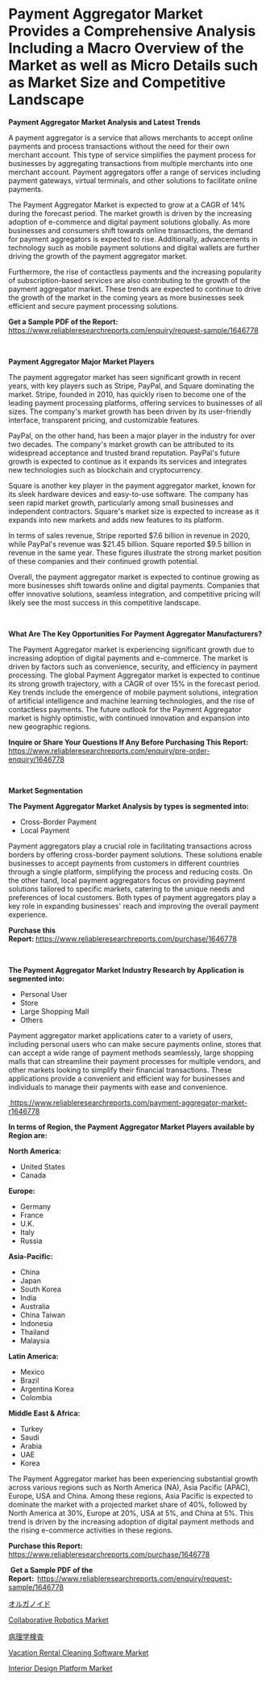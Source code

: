 <p><h1>Payment Aggregator Market Provides a Comprehensive Analysis Including a Macro Overview of the Market as well as Micro Details such as Market Size and Competitive Landscape</h1></p><p><strong>Payment Aggregator Market Analysis and Latest Trends</strong></p>
<p><p>A payment aggregator is a service that allows merchants to accept online payments and process transactions without the need for their own merchant account. This type of service simplifies the payment process for businesses by aggregating transactions from multiple merchants into one merchant account. Payment aggregators offer a range of services including payment gateways, virtual terminals, and other solutions to facilitate online payments.</p><p>The Payment Aggregator Market is expected to grow at a CAGR of 14% during the forecast period. The market growth is driven by the increasing adoption of e-commerce and digital payment solutions globally. As more businesses and consumers shift towards online transactions, the demand for payment aggregators is expected to rise. Additionally, advancements in technology such as mobile payment solutions and digital wallets are further driving the growth of the payment aggregator market.</p><p>Furthermore, the rise of contactless payments and the increasing popularity of subscription-based services are also contributing to the growth of the payment aggregator market. These trends are expected to continue to drive the growth of the market in the coming years as more businesses seek efficient and secure payment processing solutions.</p></p>
<p><strong>Get a Sample PDF of the Report:&nbsp;</strong> <a href="https://www.reliableresearchreports.com/enquiry/request-sample/1646778">https://www.reliableresearchreports.com/enquiry/request-sample/1646778</a></p>
<p>&nbsp;</p>
<p><strong>Payment Aggregator Major Market Players</strong></p>
<p><p>The payment aggregator market has seen significant growth in recent years, with key players such as Stripe, PayPal, and Square dominating the market. Stripe, founded in 2010, has quickly risen to become one of the leading payment processing platforms, offering services to businesses of all sizes. The company's market growth has been driven by its user-friendly interface, transparent pricing, and customizable features.</p><p>PayPal, on the other hand, has been a major player in the industry for over two decades. The company's market growth can be attributed to its widespread acceptance and trusted brand reputation. PayPal's future growth is expected to continue as it expands its services and integrates new technologies such as blockchain and cryptocurrency.</p><p>Square is another key player in the payment aggregator market, known for its sleek hardware devices and easy-to-use software. The company has seen rapid market growth, particularly among small businesses and independent contractors. Square's market size is expected to increase as it expands into new markets and adds new features to its platform.</p><p>In terms of sales revenue, Stripe reported $7.6 billion in revenue in 2020, while PayPal's revenue was $21.45 billion. Square reported $9.5 billion in revenue in the same year. These figures illustrate the strong market position of these companies and their continued growth potential.</p><p>Overall, the payment aggregator market is expected to continue growing as more businesses shift towards online and digital payments. Companies that offer innovative solutions, seamless integration, and competitive pricing will likely see the most success in this competitive landscape.</p></p>
<p>&nbsp;</p>
<p><strong>What Are The Key Opportunities For Payment Aggregator Manufacturers?</strong></p>
<p><p>The Payment Aggregator market is experiencing significant growth due to increasing adoption of digital payments and e-commerce. The market is driven by factors such as convenience, security, and efficiency in payment processing. The global Payment Aggregator market is expected to continue its strong growth trajectory, with a CAGR of over 15% in the forecast period. Key trends include the emergence of mobile payment solutions, integration of artificial intelligence and machine learning technologies, and the rise of contactless payments. The future outlook for the Payment Aggregator market is highly optimistic, with continued innovation and expansion into new geographic regions.</p></p>
<p><strong>Inquire or Share Your Questions If Any Before Purchasing This Report:</strong> <a href="https://www.reliableresearchreports.com/enquiry/pre-order-enquiry/1646778">https://www.reliableresearchreports.com/enquiry/pre-order-enquiry/1646778</a></p>
<p>&nbsp;</p>
<p><strong>Market Segmentation</strong></p>
<p><strong>The Payment Aggregator Market Analysis by types is segmented into:</strong></p>
<p><ul><li>Cross-Border Payment</li><li>Local Payment</li></ul></p>
<p><p>Payment aggregators play a crucial role in facilitating transactions across borders by offering cross-border payment solutions. These solutions enable businesses to accept payments from customers in different countries through a single platform, simplifying the process and reducing costs. On the other hand, local payment aggregators focus on providing payment solutions tailored to specific markets, catering to the unique needs and preferences of local customers. Both types of payment aggregators play a key role in expanding businesses' reach and improving the overall payment experience.</p></p>
<p><strong>Purchase this Report:&nbsp;</strong><a href="https://www.reliableresearchreports.com/purchase/1646778">https://www.reliableresearchreports.com/purchase/1646778</a></p>
<p>&nbsp;</p>
<p><strong>The Payment Aggregator Market Industry Research by Application is segmented into:</strong></p>
<p><ul><li>Personal User</li><li>Store</li><li>Large Shopping Mall</li><li>Others</li></ul></p>
<p><p>Payment aggregator market applications cater to a variety of users, including personal users who can make secure payments online, stores that can accept a wide range of payment methods seamlessly, large shopping malls that can streamline their payment processes for multiple vendors, and other markets looking to simplify their financial transactions. These applications provide a convenient and efficient way for businesses and individuals to manage their payments with ease and convenience.</p></p>
<p><a href="https://www.reliableresearchreports.com/payment-aggregator-market-r1646778">&nbsp;https://www.reliableresearchreports.com/payment-aggregator-market-r1646778</a></p>
<p><strong>In terms of Region, the Payment Aggregator Market Players available by Region are:</strong></p>
<p>
    <p> <strong> North America: </strong>
        <ul>
            <li>United States</li>
            <li>Canada</li>
        </ul>
        </p> 
    <p> <strong> Europe: </strong>
        <ul>
            <li>Germany</li>
            <li>France</li>
            <li>U.K.</li>
            <li>Italy</li>
            <li>Russia</li>
        </ul>
        </p> 
    <p> <strong> Asia-Pacific: </strong>
        <ul>
            <li>China</li>
            <li>Japan</li>
            <li>South Korea</li>
            <li>India</li>
            <li>Australia</li>
            <li>China Taiwan</li>
            <li>Indonesia</li>
            <li>Thailand</li>
            <li>Malaysia</li>
        </ul>
        </p> 
    <p> <strong> Latin America: </strong>
        <ul>
            <li>Mexico</li>
            <li>Brazil</li>
            <li>Argentina Korea</li>
            <li>Colombia</li>
        </ul>
        </p> 
    <p> <strong> Middle East & Africa: </strong>
        <ul>
            <li>Turkey</li>
            <li>Saudi</li>
            <li>Arabia</li>
            <li>UAE</li>
            <li>Korea</li>
        </ul>
    </p>
    </p>
<p><p>The Payment Aggregator market has been experiencing substantial growth across various regions such as North America (NA), Asia Pacific (APAC), Europe, USA and China. Among these regions, Asia Pacific is expected to dominate the market with a projected market share of 40%, followed by North America at 30%, Europe at 20%, USA at 5%, and China at 5%. This trend is driven by the increasing adoption of digital payment methods and the rising e-commerce activities in these regions.</p></p>
<p><strong>Purchase this Report: </strong><a href="https://www.reliableresearchreports.com/purchase/1646778">https://www.reliableresearchreports.com/purchase/1646778</a></p>
<p>&nbsp;<strong>Get a Sample PDF of the Report:&nbsp;&nbsp;</strong><a href="https://www.reliableresearchreports.com/enquiry/request-sample/1646778">https://www.reliableresearchreports.com/enquiry/request-sample/1646778</a></p>
<p><strong></strong></p>
<p><p><a href="https://github.com/EstaSprer20231/Market-Research-Report-List-1/blob/main/469018160676.md">オルガノイド</a></p><p><a href="https://www.linkedin.com/pulse/collaborative-robotics-market-comprehensive-assessment-type-vfgoe">Collaborative Robotics Market</a></p><p><a href="https://github.com/klon646/Market-Research-Report-List-1/blob/main/762828160677.md">病理学検査</a></p><p><a href="https://github.com/Angelnienowdseej3e45z3p8c/Market-Research-Report-List-2/blob/main/vacation-rental-cleaning-software-market.md">Vacation Rental Cleaning Software Market</a></p><p><a href="https://github.com/angeliabkratze/Market-Research-Report-List-1/blob/main/interior-design-platform-market.md">Interior Design Platform Market</a></p></p>